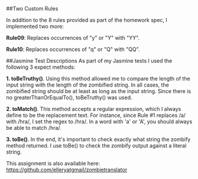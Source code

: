 ##Two Custom Rules

In addition to the 8 rules provided as part of the homework spec, I implemented two more:

**Rule09**: Replaces occurrences of "y" or "Y" with "YY".

**Rule10**: Replaces occurrences of "q" or "Q" with "QQ".


##Jasmine Test Descriptions
As part of my Jasmine tests I used the following 3 expect methods:

**1. toBeTruthy()**.  Using this method allowed me to compare the length
of the input string with the length of the zombified string.  In all
cases, the zombified string should be at least as long as the input
string.  Since there is no greaterThanOrEqualTo(), toBeTruthy() was
used.

**2. toMatch()**.  This method accepts a regular expression, which I
always define to be the replacement text. For instance, since Rule
\#1 replaces /a/ with /hra/, I set the regex to /hra/.  In a word
with 'a' or 'A', you should always be able to match /hra/.


**3. toBe()**.  In the end, it's important to check exactly what string
the zombify method returned.  I use toBe() to check the zombify
output against a literal string.


This assignment is also available here:
https://github.com/elleryatgmail/zombietranslator

